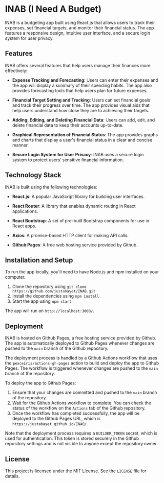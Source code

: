 # INAB (I Need A Budget)

INAB is a budgeting app built using React.js that allows users to track their expenses, set financial targets, and monitor their financial status. The app features a responsive design, intuitive user interface, and a secure login system for user privacy. 

## Features

INAB offers several features that help users manage their finances more effectively:

- **Expense Tracking and Forecasting**: Users can enter their expenses and the app will display a summary of their spending habits. The app also provides forecasting tools that help users plan for future expenses.

- **Financial Target Setting and Tracking**: Users can set financial goals and track their progress over time. The app provides visual aids that help users understand how close they are to achieving their targets.

- **Adding, Editing, and Deleting Financial Data**: Users can add, edit, and delete financial data to keep their accounts up-to-date.

- **Graphical Representation of Financial Status**: The app provides graphs and charts that display a user's financial status in a clear and concise manner.

- **Secure Login System for User Privacy**: INAB uses a secure login system to protect users' sensitive financial information.

## Technology Stack

INAB is built using the following technologies:

- **React.js**: A popular JavaScript library for building user interfaces.

- **React Router**: A library that enables dynamic routing in React applications.

- **React Bootstrap**: A set of pre-built Bootstrap components for use in React apps.

- **Axios**: A promise-based HTTP client for making API calls.

- **Github Pages**: A free web hosting service provided by Github.

## Installation and Setup

To run the app locally, you'll need to have Node.js and npm installed on your computer. 

1. Clone the repository using `git clone https://github.com/justabayet/INAB.git`
2. Install the dependencies using `npm install`
3. Start the app using `npm start`

The app will run on `http://localhost:3000/`.

## Deployment

INAB is hosted on Github Pages, a free hosting service provided by Github. The app is automatically deployed to Github Pages whenever changes are pushed to the `main` branch of the Github repository.

The deployment process is handled by a Github Actions workflow that uses the `peaceiris/actions-gh-pages` action to build and deploy the app to Github Pages. The workflow is triggered whenever changes are pushed to the `main` branch of the repository.

To deploy the app to Github Pages:

1. Ensure that your changes are committed and pushed to the `main` branch of the repository.
2. Wait for the Github Actions workflow to complete. You can check the status of the workflow on the `Actions` tab of the Github repository.
3. Once the workflow has completed successfully, the app will be deployed to the Github Pages URL, which is `https://justabayet.github.io/INAB/`.

Note that the deployment process requires a `BUILDER_TOKEN` secret, which is used for authentication. This token is stored securely in the Github repository settings and is not visible to anyone except the repository owner.

## License

This project is licensed under the MIT License. See the `LICENSE` file for details.
